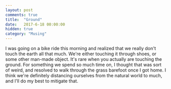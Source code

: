 ```yaml
---
layout: post
comments: true
title:  "Ground"
date:   2017-6-18 00:00:00
hidden: true
category: "Musing"
---
```


I was going on a bike ride this morning and realized that we really don't touch the earth all that much. We're either touching it through shoes, or some other man-made object. It's rare when you actually are touching the ground. For something we spend so much time on, I thought that was sort of weird, and resolved to walk through the grass barefoot once I got home. I think we're definitely distancing ourselves from the natural world to much, and I'll do my best to mitigate that.

